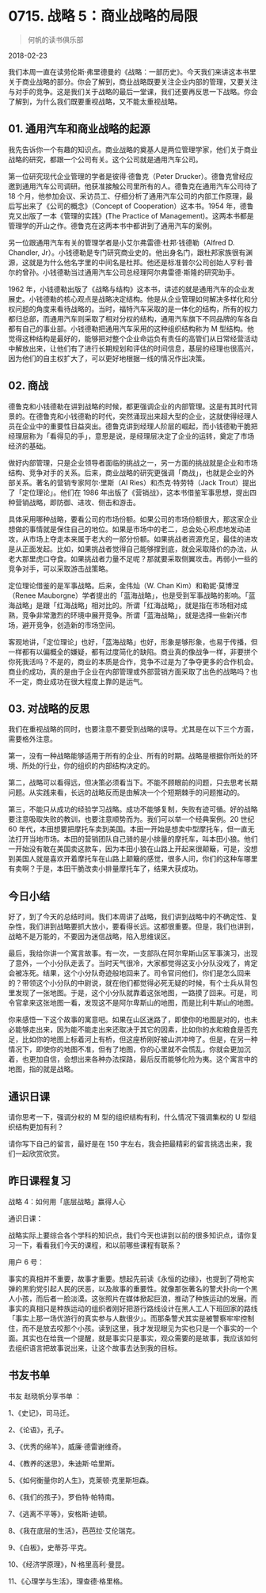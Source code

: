 # 0715. 战略 5：商业战略的局限

> 何帆的读书俱乐部

2018-02-23

我们本周一直在读劳伦斯·弗里德曼的《战略：一部历史》。今天我们来讲这本书里关于商业战略的部分。你会了解到，商业战略既要关注企业内部的管理，又要关注与对手的竞争。这是我们关于战略的最后一堂课，我们还要再反思一下战略。你会了解到，为什么我们既要重视战略，又不能太重视战略。

## 01. 通用汽车和商业战略的起源

我先告诉你一个有趣的知识点。商业战略的奠基人是两位管理学家，他们关于商业战略的研究，都跟一个公司有关。这个公司就是通用汽车公司。

第一位研究现代企业管理的学者是彼得·德鲁克（Peter Drucker）。德鲁克曾经应邀到通用汽车公司调研。他获准接触公司里所有的人。德鲁克在通用汽车公司待了 18 个月，他参加会议、采访员工、仔细分析了通用汽车公司的内部工作原理，最后写出来了《公司的概念》（Concept of Cooperation）这本书。1954 年，德鲁克又出版了一本《管理的实践》(The Practice of Management)。这两本书都是管理学的开山之作。德鲁克在这两本书中都讲到了通用汽车的案例。

另一位跟通用汽车有关的管理学者是小艾尔弗雷德·杜邦·钱德勒（Alfred D. Chandler, Jr）。小钱德勒是专门研究商业史的。他出身名门，跟杜邦家族很有渊源，这就是为什么他名字里的中间名是杜邦。他还是标准普尔公司创始人亨利·普尔的曾孙。小钱德勒当过通用汽车公司总经理阿尔弗雷德·斯隆的研究助手。

1962 年，小钱德勒出版了《战略与结构》这本书，讲述的就是通用汽车的企业发展史。小钱德勒的核心观点是战略决定结构。他是从企业管理如何解决多样化和分权问题的角度来看待战略的。当时，福特汽车采取的是一体化的结构，所有的权力都归总部，而通用汽车则采取了相对分权的结构，通用汽车旗下不同品牌的车各自都有自己的事业部。小钱德勒把通用汽车采用的这种组织结构称为 M 型结构。他觉得这种结构是最好的，能够把对整个企业命运负有责任的高管们从日常经营活动中解放出来，让他们有了进行长期规划和评估的时间信息，基层的经理也很高兴，因为他们的自主权扩大了，可以更好地根据一线的情况作出决策。

## 02. 商战

德鲁克和小钱德勒在讲到战略的时候，都更强调企业的内部管理。这是有其时代背景的。在德鲁克和小钱德勒的时代，突然涌现出来超大型的企业，这就使得经理人员在企业中的重要性日益突出。德鲁克讲到经理人阶层的崛起，而小钱德勒干脆把经理层称为「看得见的手」，意思是说，是经理层决定了企业的运转，奠定了市场经济的基础。

做好内部管理，只是企业领导者面临的挑战之一，另一方面的挑战就是企业和市场结构、竞争对手的关系。后来，商业战略的研究更强调「商战」，也就是企业的外部关系。著名的营销专家阿尔·里斯（Al Ries）和杰克·特劳特（Jack Trout）提出了「定位理论」。他们在 1986 年出版了《营销战》，这本书借鉴军事思想，提出四种营销战略，即防御、进攻、侧击和游击。

具体采用哪种战略，要看公司的市场份额。如果公司的市场份额很大，那这家企业想做的事情就是保住自己的地位。如果是市场中的老二，总会处心积虑地发动进攻，从市场上夺走本来属于老大的一部分份额。如果挑战者资源充足，最佳的进攻是从正面发起。比如，如果挑战者觉得自己能够撑到底，就会采取降价的办法，从老大那里虎口夺食。如果挑战者力量不足呢？那就要采取侧翼攻击。再弱小一些的竞争对手，可以采取游击战策略。

定位理论借鉴的是军事战略。后来，金伟灿（W. Chan Kim）和勒妮·莫博涅（Renee Mauborgne）学者提出的「蓝海战略」，也是受到军事战略的影响。「蓝海战略」是跟「红海战略」相对比的。所谓「红海战略」，就是指在市场相对成熟，竞争非常激烈的环境中展开竞争。所谓「蓝海战略」，就是选择一些新兴市场，避开竞争，创造新的市场空间。

客观地讲，「定位理论」也好，「蓝海战略」也好，形象是够形象，也易于传播，但一样都有以偏概全的嫌疑，都有过度简化的缺陷。商业真的像战争一样，非要拼个你死我活吗？不是的，商业的本质是合作，竞争不过是为了争夺更多的合作机会。商业的成功，真的是由于企业在内部管理或外部营销方面采取了出色的战略吗？也不一定，商业成功在很大程度上靠的是运气。

## 03. 对战略的反思

我们在重视战略的同时，也要注意不要受到战略的误导。尤其是在以下三个方面，需要格外注意。

第一，没有一种战略能够适用于所有的企业、所有的时期。战略是根据你所处的环境、所处的行业，你的组织的内部结构决定的。

第二，战略可以看得远，但决策必须看当下。不能不顾眼前的问题，只去思考长期问题。从实践来看，长远的战略反而是由解决一个个短期棘手的问题推动的。

第三，不能只从成功的经验学习战略。成功不能够复制，失败有迹可循。好的战略要注意吸取失败的教训，也要注意顺势而为。我们可以举一个经典案例。20 世纪 60 年代，本田想要把摩托车卖到美国。本田一开始是想卖中型摩托车，但一直无法打开当地市场。本田的营销团队自己骑的是小排量的摩托车，叫本田小狼。他们一开始没有敢在美国卖这款车，因为本田小狼在山路上开起来很颠簸，可是，没想到美国人就是喜欢开着摩托车在山路上颠簸的感觉，很多人问，你们的这种车哪里有卖啊？于是，本田干脆改卖小排量摩托车了，结果大获成功。

## 今日小结

好了，到了今天的总结时间。我们本周讲了战略，我们讲到战略中的不确定性、复杂性，我们讲到战略要抓大放小，要看得长远。这都很重要。但是，我们也讲到，战略不是万能的，不要因为迷信战略，陷入思维误区。

最后，我给你讲一个寓言故事。有一次，一支部队在阿尔卑斯山区军事演习，出现了意外，一个小分队走丢了。当时天气很冷，大家都觉得这支小分队没戏了，肯定会被冻死。结果，这个小分队奇迹般地回来了。司令官问他们，你们是怎么回来的？带领这个小分队的中尉说，就在他们都觉得必死无疑的时候，有个士兵从背包里发现了一张地图。于是，这个小分队就靠着这张地图，一路摸了回来。可是，司令官拿来这张地图一看，发现这不是阿尔卑斯山的地图，而是比利牛斯山的地图。

你来感悟一下这个故事的寓意吧。如果在山区迷路了，即使你的地图是对的，也未必能够走出来，因为能不能走出来还取决于其它的因素，比如你的水和粮食是否充足，比如你的地图上标着河上有桥，但这座桥刚好被山洪冲垮了。但是，在另一种情况下，即使你的地图不准，但有了地图，你的心里就不会慌乱，你就会更加沉着，也更加自信，会想出来各种办法探路，最后反而能够化险为夷。这个寓言中的地图，指的就是战略。

## 通识日课

请你思考一下，强调分权的 M 型的组织结构有利，什么情况下强调集权的 U 型组织结构更加有利？

请你写下自己的留言，最好是在 150 字左右，我会把最精彩的留言挑选出来，我们一起欣赏欣赏。

## 昨日课程复习

战略 4：如何用「底层战略」赢得人心

通识日课：

战略实际上要综合各个学科的知识点，我们今天也讲到以前的很多知识点，请你复习一下，看看我们今天的课程，和以前哪些课程有联系？

用户 6 号：

事实的真相并不重要，故事才重要。想起先前读《永恒的边缘》，也提到了荷枪实弹的黑豹党引起人民的厌恶，以及故事的重要性。就像那张著名的警犬扑向一个黑人小孩，而后者一脸淡漠。这张照片在媒体掀起巨浪，推动了种族运动的发展。而事实的真相只是种族运动的组织者刚好把游行路线设计在黑人工人下班回家的路线「事实上那一场优游行的真实参与人数很少」。而那条警犬其实是被警察牢牢控制住，而不是放去咬那个小孩。读到这里，我才发现眼见为实也只是一个事实的一个面。其实也在给我一个提醒，就是事实只是事实，观众需要的是故事，我应该如何去组织语言把故事说出来，让这个故事去达到我的目标。

## 书友书单

书友 赵晓帆分享书单 ：

1、《史记》，司马迁。

2、《论语》，孔子。

3、《优秀的绵羊》，威廉·德雷谢维奇。

4、《教养的迷思》，朱迪斯·哈里斯。

5、《如何衡量你的人生》，克莱顿·克里斯坦森。

6、《我们的孩子》，罗伯特·帕特南。

7、《逃离不平等》，安格斯·迪顿。

8、《我在底层的生活》，芭芭拉·艾伦瑞克。

9、《白板》，史蒂芬·平克。

10、《经济学原理》，N·格里高利·曼昆。

11、《心理学与生活》，理查德·格里格。


